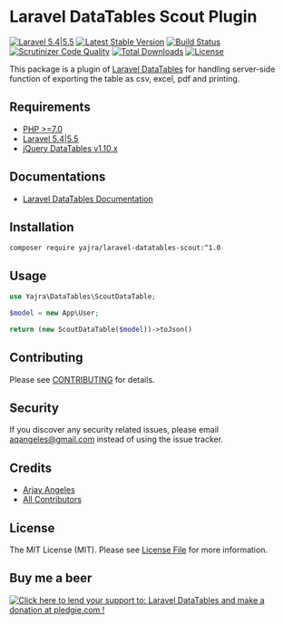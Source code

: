 # Laravel DataTables Scout Plugin

[![Laravel 5.4|5.5](https://img.shields.io/badge/Laravel-5.4|5.5-orange.svg)](http://laravel.com)
[![Latest Stable Version](https://img.shields.io/packagist/v/yajra/laravel-datatables-scout.svg)](https://packagist.org/packages/yajra/laravel-datatables-scout)
[![Build Status](https://travis-ci.org/yajra/laravel-datatables-scout.svg?branch=master)](https://travis-ci.org/yajra/laravel-datatables-scout)
[![Scrutinizer Code Quality](https://scrutinizer-ci.com/g/yajra/laravel-datatables-scout/badges/quality-score.png?b=master)](https://scrutinizer-ci.com/g/yajra/laravel-datatables-scout/?branch=master)
[![Total Downloads](https://img.shields.io/packagist/dt/yajra/laravel-datatables-scout.svg)](https://packagist.org/packages/yajra/laravel-datatables-scout)
[![License](https://img.shields.io/github/license/mashape/apistatus.svg)](https://packagist.org/packages/yajra/laravel-datatables-scout)

This package is a plugin of [Laravel DataTables](https://github.com/yajra/laravel-datatables) for handling server-side function of exporting the table as csv, excel, pdf and printing.

## Requirements
- [PHP >=7.0](http://php.net/)
- [Laravel 5.4|5.5](https://github.com/laravel/framework)
- [jQuery DataTables v1.10.x](http://datatables.net/)

## Documentations
- [Laravel DataTables Documentation](http://yajrabox.com/docs/laravel-datatables)

## Installation
`composer require yajra/laravel-datatables-scout:^1.0`

## Usage

```php
use Yajra\DataTables\ScoutDataTable;

$model = new App\User;

return (new ScoutDataTable($model))->toJson()
```

## Contributing

Please see [CONTRIBUTING](https://github.com/yajra/laravel-datatables-scout/blob/master/.github/CONTRIBUTING.md) for details.

## Security

If you discover any security related issues, please email [aqangeles@gmail.com](mailto:aqangeles@gmail.com) instead of using the issue tracker.

## Credits

- [Arjay Angeles](https://github.com/yajra)
- [All Contributors](https://github.com/yajra/laravel-datatables-scout/graphs/contributors)

## License

The MIT License (MIT). Please see [License File](https://github.com/yajra/laravel-datatables-scout/blob/master/LICENSE.md) for more information.

## Buy me a beer
<a href='https://pledgie.com/campaigns/29515'><img alt='Click here to lend your support to: Laravel DataTables and make a donation at pledgie.com !' src='https://pledgie.com/campaigns/29515.png?skin_name=chrome' border='0' ></a>
